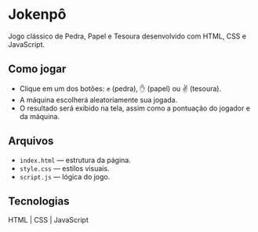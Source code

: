 # Jokenpô

Jogo clássico de Pedra, Papel e Tesoura desenvolvido com HTML, CSS e JavaScript.

## Como jogar

- Clique em um dos botões: ✊ (pedra), ✋ (papel) ou ✌️ (tesoura).  
- A máquina escolherá aleatoriamente sua jogada.  
- O resultado será exibido na tela, assim como a pontuação do jogador e da máquina.

## Arquivos

- `index.html` — estrutura da página.  
- `style.css` — estilos visuais.  
- `script.js` — lógica do jogo.  

## Tecnologias

HTML | CSS | JavaScript
